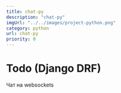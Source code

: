 ```yaml
---
title: chat-py
description: "chat-py"
imgUrl: "../../images/project-python.png"
category: python
url: chat-py
priority: 0
---
```


# Todo (Django DRF)

Чат на websockets